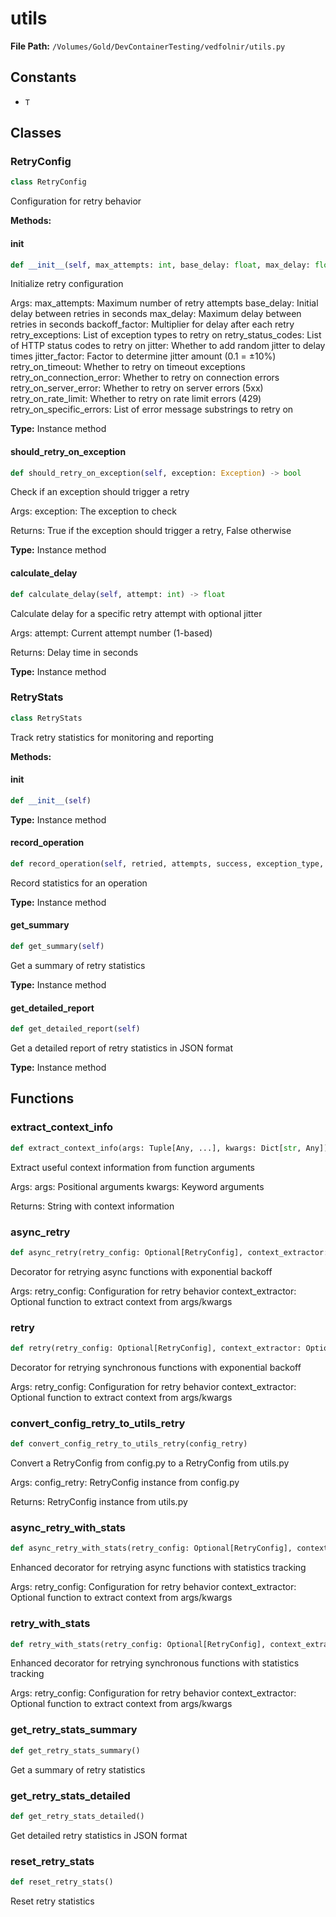# utils

**File Path:** `/Volumes/Gold/DevContainerTesting/vedfolnir/utils.py`

## Constants

- `T`

## Classes

### RetryConfig

```python
class RetryConfig
```

Configuration for retry behavior

**Methods:**

#### __init__

```python
def __init__(self, max_attempts: int, base_delay: float, max_delay: float, backoff_factor: float, retry_exceptions: Optional[List[Type[Exception]]], retry_status_codes: Optional[List[int]], jitter: bool, jitter_factor: float, retry_on_timeout: bool, retry_on_connection_error: bool, retry_on_server_error: bool, retry_on_rate_limit: bool, retry_on_specific_errors: Optional[List[str]])
```

Initialize retry configuration

Args:
    max_attempts: Maximum number of retry attempts
    base_delay: Initial delay between retries in seconds
    max_delay: Maximum delay between retries in seconds
    backoff_factor: Multiplier for delay after each retry
    retry_exceptions: List of exception types to retry on
    retry_status_codes: List of HTTP status codes to retry on
    jitter: Whether to add random jitter to delay times
    jitter_factor: Factor to determine jitter amount (0.1 = ±10%)
    retry_on_timeout: Whether to retry on timeout exceptions
    retry_on_connection_error: Whether to retry on connection errors
    retry_on_server_error: Whether to retry on server errors (5xx)
    retry_on_rate_limit: Whether to retry on rate limit errors (429)
    retry_on_specific_errors: List of error message substrings to retry on

**Type:** Instance method

#### should_retry_on_exception

```python
def should_retry_on_exception(self, exception: Exception) -> bool
```

Check if an exception should trigger a retry

Args:
    exception: The exception to check
    
Returns:
    True if the exception should trigger a retry, False otherwise

**Type:** Instance method

#### calculate_delay

```python
def calculate_delay(self, attempt: int) -> float
```

Calculate delay for a specific retry attempt with optional jitter

Args:
    attempt: Current attempt number (1-based)
    
Returns:
    Delay time in seconds

**Type:** Instance method

### RetryStats

```python
class RetryStats
```

Track retry statistics for monitoring and reporting

**Methods:**

#### __init__

```python
def __init__(self)
```

**Type:** Instance method

#### record_operation

```python
def record_operation(self, retried, attempts, success, exception_type, status_code, retry_time, function_name, endpoint)
```

Record statistics for an operation

**Type:** Instance method

#### get_summary

```python
def get_summary(self)
```

Get a summary of retry statistics

**Type:** Instance method

#### get_detailed_report

```python
def get_detailed_report(self)
```

Get a detailed report of retry statistics in JSON format

**Type:** Instance method

## Functions

### extract_context_info

```python
def extract_context_info(args: Tuple[Any, ...], kwargs: Dict[str, Any]) -> str
```

Extract useful context information from function arguments

Args:
    args: Positional arguments
    kwargs: Keyword arguments
    
Returns:
    String with context information

### async_retry

```python
def async_retry(retry_config: Optional[RetryConfig], context_extractor: Optional[Callable])
```

Decorator for retrying async functions with exponential backoff

Args:
    retry_config: Configuration for retry behavior
    context_extractor: Optional function to extract context from args/kwargs

### retry

```python
def retry(retry_config: Optional[RetryConfig], context_extractor: Optional[Callable])
```

Decorator for retrying synchronous functions with exponential backoff

Args:
    retry_config: Configuration for retry behavior
    context_extractor: Optional function to extract context from args/kwargs

### convert_config_retry_to_utils_retry

```python
def convert_config_retry_to_utils_retry(config_retry)
```

Convert a RetryConfig from config.py to a RetryConfig from utils.py

Args:
    config_retry: RetryConfig instance from config.py
    
Returns:
    RetryConfig instance from utils.py

### async_retry_with_stats

```python
def async_retry_with_stats(retry_config: Optional[RetryConfig], context_extractor: Optional[Callable])
```

Enhanced decorator for retrying async functions with statistics tracking

Args:
    retry_config: Configuration for retry behavior
    context_extractor: Optional function to extract context from args/kwargs

### retry_with_stats

```python
def retry_with_stats(retry_config: Optional[RetryConfig], context_extractor: Optional[Callable])
```

Enhanced decorator for retrying synchronous functions with statistics tracking

Args:
    retry_config: Configuration for retry behavior
    context_extractor: Optional function to extract context from args/kwargs

### get_retry_stats_summary

```python
def get_retry_stats_summary()
```

Get a summary of retry statistics

### get_retry_stats_detailed

```python
def get_retry_stats_detailed()
```

Get detailed retry statistics in JSON format

### reset_retry_stats

```python
def reset_retry_stats()
```

Reset retry statistics

